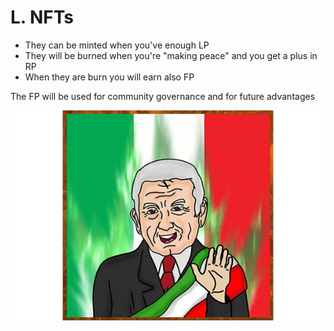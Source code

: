 # L. NFTs

* They can be minted when you've enough LP
* They will be burned when you're "making peace" and you get a plus in RP
* When they are burn you will earn also FP

The FP will be used for community governance and for future advantages

![](../.gitbook/assets/amlo.jpg)
